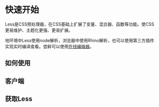 # 快速开始

Less是CSS预处理器，在CSS基础上扩展了变量、混合器、函数等功能。使CSS更易维护、主题化更强、更易扩展。

地环境中Less使用node解析，浏览器中使用Rhino解析，也可以使用第三方插件实现实时编译查看。尝鲜可以使用[在线编辑器](http://lesscss.org/less-preview/)。

## 如何使用

## 客户端

## 获取Less
